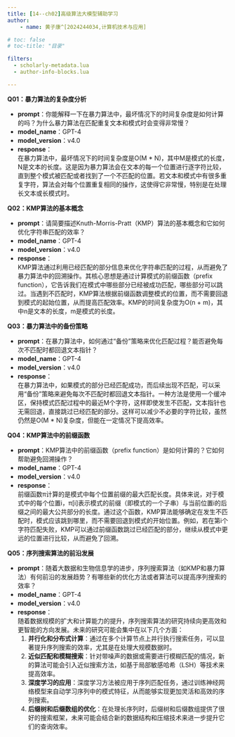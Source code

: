 ```yaml
---
title: [14--ch02]高级算法大模型辅助学习
author:
    - name: 黄子康^[2024244034,计算机技术与应用]

# toc: false
# toc-title: "目录"

filters:
  - scholarly-metadata.lua
  - author-info-blocks.lua

---
```


**Q01：暴力算法的复杂度分析**  
- **prompt**：你能解释一下在暴力算法中，最坏情况下的时间复杂度是如何计算的吗？为什么暴力算法在匹配重复文本和模式时会变得非常慢？  
- **model_name**：GPT-4  
- **model_version**：v4.0  
- **response**：  
  在暴力算法中，最坏情况下的时间复杂度是O(M * N)，其中M是模式的长度，N是文本的长度。这是因为暴力算法会在文本的每一个位置进行逐字符比较，直到整个模式被匹配或者找到了一个不匹配的位置。若文本和模式中有很多重复字符，算法会对每个位置重复相同的操作，这使得它非常慢，特别是在处理长文本或长模式时。

**Q02：KMP算法的基本概念**  
- **prompt**：请简要描述Knuth-Morris-Pratt（KMP）算法的基本概念和它如何优化字符串匹配的效率？  
- **model_name**：GPT-4  
- **model_version**：v4.0  
- **response**：  
  KMP算法通过利用已经匹配的部分信息来优化字符串匹配的过程，从而避免了暴力算法中的回溯操作。其核心思想是通过计算模式的前缀函数（prefix function），它告诉我们在模式中哪些部分已经被成功匹配，哪些部分可以跳过。当遇到不匹配时，KMP算法根据前缀函数调整模式的位置，而不需要回退到模式的起始位置，从而提高匹配效率。KMP的时间复杂度为O(n + m)，其中n是文本的长度，m是模式的长度。

**Q03：暴力算法中的备份策略**  
- **prompt**：在暴力算法中，如何通过“备份”策略来优化匹配过程？能否避免每次不匹配时都回退文本指针？  
- **model_name**：GPT-4  
- **model_version**：v4.0  
- **response**：  
  在暴力算法中，如果模式的部分已经匹配成功，而后续出现不匹配，可以采用“备份”策略来避免每次不匹配时都回退文本指针。一种方法是使用一个缓冲区，保持模式匹配过程中的最近M个字符，这样即使发生不匹配，文本指针也无需回退，直接跳过已经匹配的部分。这样可以减少不必要的字符比较，虽然仍然是O(M * N)复杂度，但能在一定情况下提高效率。

**Q04：KMP算法中的前缀函数**  
- **prompt**：KMP算法中的前缀函数（prefix function）是如何计算的？它如何帮助避免回溯操作？  
- **model_name**：GPT-4  
- **model_version**：v4.0  
- **response**：  
  前缀函数π计算的是模式中每个位置前缀的最大匹配长度。具体来说，对于模式中的每个位置i，π[i]表示模式的前缀（即模式的一个子串）与当前位置i的后缀之间的最大公共部分的长度。通过这个函数，KMP算法能够确定在发生不匹配时，模式应该跳到哪里，而不需要回退到模式的开始位置。例如，若在第i个字符匹配失败，KMP可以通过前缀函数跳过已经匹配的部分，继续从模式中更远的位置进行比较，从而避免了回溯。

**Q05：序列搜索算法的前沿发展**  
- **prompt**：随着大数据和生物信息学的进步，序列搜索算法（如KMP和暴力算法）有何前沿的发展趋势？有哪些新的优化方法或者算法可以提高序列搜索的效率？  
- **model_name**：GPT-4  
- **model_version**：v4.0  
- **response**：  
  随着数据规模的扩大和计算能力的提升，序列搜索算法的研究持续向更高效和更智能的方向发展。未来的研究可能会集中在以下几个方面：  
  1. **并行化和分布式计算**：通过在多个计算节点上并行执行搜索任务，可以显著提升序列搜索的效率，尤其是在处理大规模数据时。  
  2. **近似匹配和模糊搜索**：针对带噪声的数据或需要进行模糊匹配的情况，新的算法可能会引入近似搜索方法，如基于局部敏感哈希（LSH）等技术来提高效率。  
  3. **深度学习的应用**：深度学习方法被应用于序列匹配任务，通过训练神经网络模型来自动学习序列中的模式特征，从而能够实现更加灵活和高效的序列搜索。  
  4. **后缀树和后缀数组的优化**：在处理长序列时，后缀树和后缀数组提供了很好的搜索框架，未来可能会结合新的数据结构和压缩技术来进一步提升它们的查询效率。

